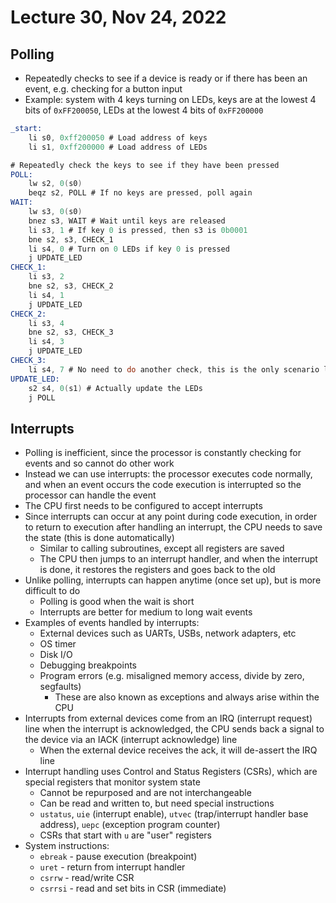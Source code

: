 # Lecture 30, Nov 24, 2022

## Polling

* Repeatedly checks to see if a device is ready or if there has been an event, e.g. checking for a button input
* Example: system with 4 keys turning on LEDs, keys are at the lowest 4 bits of `0xFF200050`, LEDs at the lowest 4 bits of `0xFF200000`

```nasm
_start:
	li s0, 0xff200050 # Load address of keys
	li s1, 0xff200000 # Load address of LEDs

# Repeatedly check the keys to see if they have been pressed
POLL:
	lw s2, 0(s0)
	beqz s2, POLL # If no keys are pressed, poll again
WAIT:
	lw s3, 0(s0)
	bnez s3, WAIT # Wait until keys are released
	li s3, 1 # If key 0 is pressed, then s3 is 0b0001
	bne s2, s3, CHECK_1
	li s4, 0 # Turn on 0 LEDs if key 0 is pressed
	j UPDATE_LED
CHECK_1:
	li s3, 2
	bne s2, s3, CHECK_2
	li s4, 1
	j UPDATE_LED
CHECK_2:
	li s3, 4
	bne s2, s3, CHECK_3
	li s4, 3
	j UPDATE_LED
CHECK_3:
	li s4, 7 # No need to do another check, this is the only scenario left
UPDATE_LED:
	s2 s4, 0(s1) # Actually update the LEDs
	j POLL
```

## Interrupts

* Polling is inefficient, since the processor is constantly checking for events and so cannot do other work
* Instead we can use interrupts: the processor executes code normally, and when an event occurs the code execution is interrupted so the processor can handle the event
* The CPU first needs to be configured to accept interrupts
* Since interrupts can occur at any point during code execution, in order to return to execution after handling an interrupt, the CPU needs to save the state (this is done automatically)
	* Similar to calling subroutines, except all registers are saved
	* The CPU then jumps to an interrupt handler, and when the interrupt is done, it restores the registers and goes back to the old
* Unlike polling, interrupts can happen anytime (once set up), but is more difficult to do
	* Polling is good when the wait is short
	* Interrupts are better for medium to long wait events
* Examples of events handled by interrupts:
	* External devices such as UARTs, USBs, network adapters, etc
	* OS timer
	* Disk I/O
	* Debugging breakpoints
	* Program errors (e.g. misaligned memory access, divide by zero, segfaults)
		* These are also known as exceptions and always arise within the CPU
* Interrupts from external devices come from an IRQ (interrupt request) line when the interrupt is acknowledged, the CPU sends back a signal to the device via an IACK (interrupt acknowledge) line
	* When the external device receives the ack, it will de-assert the IRQ line
* Interrupt handling uses Control and Status Registers (CSRs), which are special registers that monitor system state
	* Cannot be repurposed and are not interchangeable
	* Can be read and written to, but need special instructions
	* `ustatus`, `uie` (interrupt enable), `utvec` (trap/interrupt handler base address), `uepc` (exception program counter)
	* CSRs that start with `u` are "user" registers
* System instructions:
	* `ebreak` - pause execution (breakpoint)
	* `uret` - return from interrupt handler
	* `csrrw` - read/write CSR
	* `csrrsi` - read and set bits in CSR (immediate)

